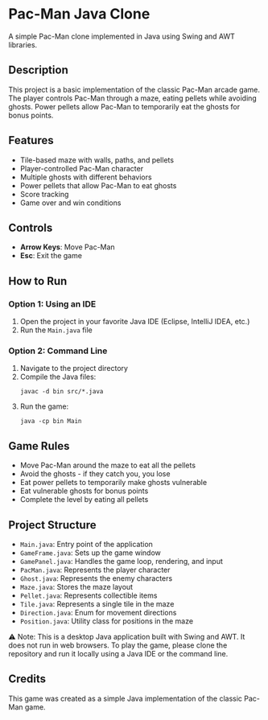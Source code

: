 # Pac-Man Java Clone

A simple Pac-Man clone implemented in Java using Swing and AWT libraries.

## Description

This project is a basic implementation of the classic Pac-Man arcade game. The player controls Pac-Man through a maze, eating pellets while avoiding ghosts. Power pellets allow Pac-Man to temporarily eat the ghosts for bonus points.

## Features

- Tile-based maze with walls, paths, and pellets
- Player-controlled Pac-Man character
- Multiple ghosts with different behaviors
- Power pellets that allow Pac-Man to eat ghosts
- Score tracking
- Game over and win conditions

## Controls

- **Arrow Keys**: Move Pac-Man
- **Esc**: Exit the game

## How to Run

### Option 1: Using an IDE

1. Open the project in your favorite Java IDE (Eclipse, IntelliJ IDEA, etc.)
2. Run the `Main.java` file

### Option 2: Command Line

1. Navigate to the project directory
2. Compile the Java files:
   ```
   javac -d bin src/*.java
   ```
3. Run the game:
   ```
   java -cp bin Main
   ```

## Game Rules

- Move Pac-Man around the maze to eat all the pellets
- Avoid the ghosts - if they catch you, you lose
- Eat power pellets to temporarily make ghosts vulnerable
- Eat vulnerable ghosts for bonus points
- Complete the level by eating all pellets

## Project Structure

- `Main.java`: Entry point of the application
- `GameFrame.java`: Sets up the game window
- `GamePanel.java`: Handles the game loop, rendering, and input
- `PacMan.java`: Represents the player character
- `Ghost.java`: Represents the enemy characters
- `Maze.java`: Stores the maze layout
- `Pellet.java`: Represents collectible items
- `Tile.java`: Represents a single tile in the maze
- `Direction.java`: Enum for movement directions
- `Position.java`: Utility class for positions in the maze

⚠️ Note: This is a desktop Java application built with Swing and AWT. It does not run in web browsers. To play the game, please clone the repository and run it locally using a Java IDE or the command line.

## Credits

This game was created as a simple Java implementation of the classic Pac-Man game.